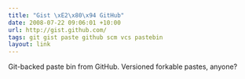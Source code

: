 ```yaml
---
title: "Gist \xE2\x80\x94 GitHub"
date: 2008-07-22 09:06:01 +10:00
url: http://gist.github.com/
tags: git gist paste github scm vcs pastebin
layout: link
---
```

Git-backed paste bin from GitHub.  Versioned forkable pastes, anyone?
